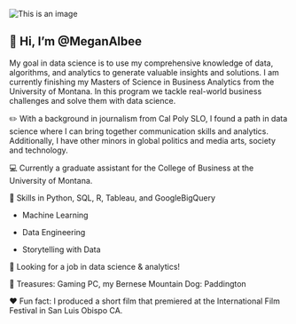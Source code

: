 ![This is an image](https://user-images.githubusercontent.com/102624697/169426819-de7f8559-5d95-4f24-8eec-5ed4e337ad0f.svg)


## 👋 Hi, I’m @MeganAlbee 
My goal in data science is to use my comprehensive knowledge of data, algorithms, and analytics to generate valuable insights and solutions. I am currently finishing my Masters of Science in Business Analytics from the University of Montana. In this program we tackle real-world business challenges and solve them with data science. 

✏️ With a background in journalism from Cal Poly SLO, I found a path in data science where I can bring together communication skills and analytics. Additionally, I have other minors in global politics and media arts, society and technology. 

💻 Currently a graduate assistant for the College of Business at the University of Montana. 

🔪 Skills in Python, SQL, R, Tableau, and GoogleBigQuery  

  - Machine Learning 

  - Data Engineering 

  - Storytelling with Data

👀 Looking for a job in data science & analytics!

💎 Treasures: Gaming PC, my Bernese Mountain Dog: Paddington

❤️ Fun fact: I produced a short film that premiered at the International Film Festival in San Luis Obispo CA. 
